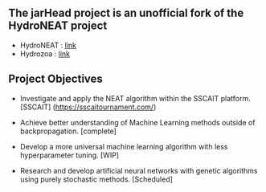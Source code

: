 ## The jarHead project is an unofficial fork of the HydroNEAT project ##
- HydroNEAT : [link](https://github.com/hydrozoa-yt/hydroneat)
- Hydrozoa  : [link](https://www.youtube.com/channel/UCQ3I9UG_zvcQOs6tTPyyz_A)

## Project Objectives ##
- Investigate and apply the NEAT algorithm within the SSCAIT platform.
[SSCAIT] (https://sscaitournament.com/)

- Achieve better understanding of Machine Learning methods outside of backpropagation. [complete] 

- Develop a more universal machine learning algorithm with less hyperparameter tuning. [WIP]

- Research and develop artificial neural networks with genetic algorithms using purely stochastic methods. [Scheduled]
